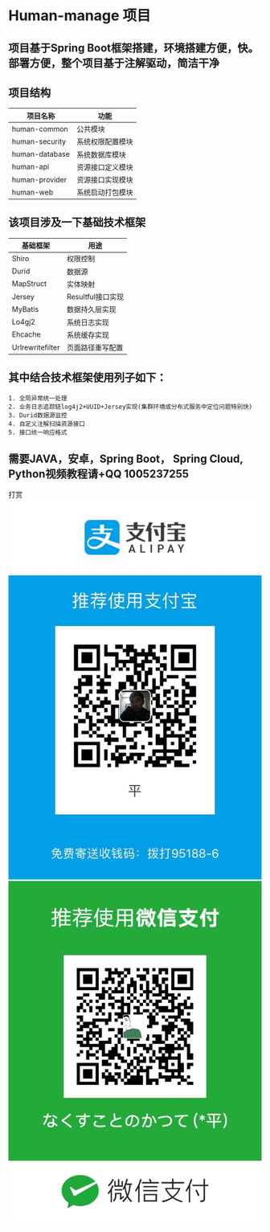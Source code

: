 # Human-manage 项目
## 项目基于Spring Boot框架搭建，环境搭建方便，快。部署方便，整个项目基于注解驱动，简洁干净

## 项目结构

项目名称     |     功能
-----------|-----------
human-common   | 公共模块
human-security | 系统权限配置模块
human-database | 系统数据库模块
human-api      | 资源接口定义模块
human-provider | 资源接口实现模块
human-web      | 系统启动打包模块

## 该项目涉及一下基础技术框架

基础框架    |      用途
-----------|--------------
Shiro      |    权限控制
Durid      |    数据源
MapStruct  |    实体映射
Jersey     |    Resultful接口实现
MyBatis    |    数据持久层实现
Lo4gj2     |    系统日志实现
Ehcache    |    系统缓存实现
Urlrewritefilter  |  页面路径重写配置


## 其中结合技术框架使用列子如下：


	1. 全局异常统一处理
	2. 业务日志追踪链log4j2+UUID+Jersey实现(集群环境或分布式服务中定位问题特别快)
	3. Durid数据源监控
	4. 自定义注解扫描资源接口
	5. 接口统一响应格式
## 需要JAVA，安卓，Spring Boot， Spring Cloud, Python视频教程请+QQ 1005237255
打赏
![alipay_jpg](https://github.com/thestar111/resource/blob/master/alipay.jpg)
![wxpay_jpg](https://github.com/thestar111/resource/blob/master/wxpay.jpg)
